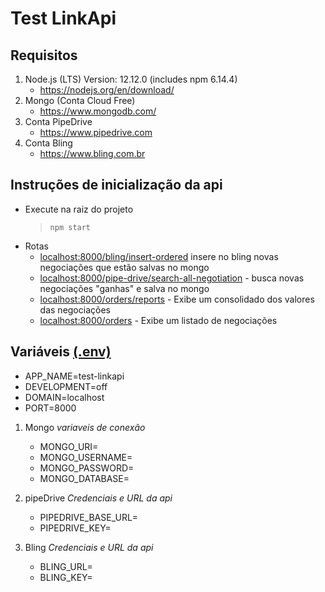 # Test LinkApi

## Requisitos

  1. Node.js (LTS) Version: 12.12.0 (includes npm 6.14.4)
     * https://nodejs.org/en/download/
  1. Mongo (Conta Cloud Free)
     * https://www.mongodb.com/
  1. Conta PipeDrive
     * https://www.pipedrive.com
  1. Conta Bling
     * https://www.bling.com.br
     
     
## Instruções de inicialização da api

- Execute na raiz do projeto
  >  `npm start` 
- Rotas
  - <localhost:8000/bling/insert-ordered> insere no bling novas negociações que estão salvas no mongo
  - <localhost:8000/pipe-drive/search-all-negotiation> - busca novas negociações "ganhas" e salva no mongo
  - <localhost:8000/orders/reports> - Exibe um consolidado dos valores das negociações
  - <localhost:8000/orders> - Exibe um listado de negociações

## Variáveis [(.env)](.env)

* APP_NAME=test-linkapi
* DEVELOPMENT=off
* DOMAIN=localhost
* PORT=8000

1. Mongo *variaveis de conexão*
    * MONGO_URI=
    * MONGO_USERNAME=
    * MONGO_PASSWORD=
    * MONGO_DATABASE=

1. pipeDrive *Credenciais e URL da api*
    * PIPEDRIVE_BASE_URL=
    * PIPEDRIVE_KEY=

1. Bling *Credenciais e URL da api*
    * BLING_URL=
    * BLING_KEY=
